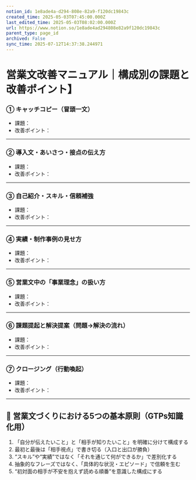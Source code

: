 ```yaml
---
notion_id: 1e8ade4a-d294-808e-82a9-f120dc19843c
created_time: 2025-05-03T07:45:00.000Z
last_edited_time: 2025-05-03T08:02:00.000Z
url: https://www.notion.so/1e8ade4ad294808e82a9f120dc19843c
parent_type: page_id
archived: False
sync_time: 2025-07-12T14:37:38.244971
---
```


# 営業文改善マニュアル｜構成別の課題と改善ポイント】

### ① キャッチコピー（冒頭一文）
- 課題：
- 改善ポイント：
---
### ② 導入文・あいさつ・接点の伝え方
- 課題：
- 改善ポイント：
---
### ③ 自己紹介・スキル・信頼補強
- 課題：
- 改善ポイント：
---
### ④ 実績・制作事例の見せ方
- 課題：
- 改善ポイント：
---
### ⑤ 営業文中の「事業理念」の扱い方
- 課題：
- 改善ポイント：
---
### ⑥ 課題提起と解決提案（問題→解決の流れ）
- 課題：
- 改善ポイント：
---
### ⑦ クロージング（行動喚起）
- 課題：
- 改善ポイント：
---
## 🔵 営業文づくりにおける5つの基本原則（GTPs知識化用）
1. 「自分が伝えたいこと」と「相手が知りたいこと」を明確に分けて構成する
1. 最初と最後は「相手視点」で書き切る（入口と出口が勝負）
1. “スキル”や“実績”ではなく「それを通じて何ができるか」で差別化する
1. 抽象的なフレーズではなく、「具体的な状況・エピソード」で信頼を生む
1. “初対面の相手が不安を抱えず読める順番”を意識した構成にする